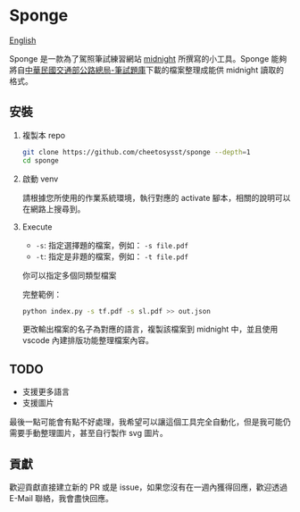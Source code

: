 # Sponge

[English](./README_EN.md)

Sponge 是一款為了駕照筆試練習網站
[midnight](https://github.com/cheetosysst/midnight) 所撰寫的小工具。Sponge
能夠將自[中華民國交通部公路總局-筆試題庫](https://www.thb.gov.tw/cl.aspx?n=12)下載的檔案整理成能供
midnight 讀取的格式。

## 安裝

1. 複製本 repo

   ```bash
   git clone https://github.com/cheetosysst/sponge --depth=1
   cd sponge
   ```

2. 啟動 venv

   請根據您所使用的作業系統環境，執行對應的 activate
   腳本，相關的說明可以在網路上搜尋到。

3. Execute
   - `-s`: 指定選擇題的檔案，例如： `-s file.pdf`
   - `-t`: 指定是非題的檔案，例如： `-t file.pdf`

   你可以指定多個同類型檔案

   完整範例：

   ```bash
   python index.py -s tf.pdf -s sl.pdf >> out.json
   ```

   更改輸出檔案的名子為對應的語言，複製該檔案到 midnight 中，並且使用 vscode
   內建排版功能整理檔案內容。

## TODO

- 支援更多語言
- 支援圖片

最後一點可能會有點不好處理，我希望可以讓這個工具完全自動化，但是我可能仍需要手動整理圖片，甚至自行製作
svg 圖片。

## 貢獻

歡迎貢獻直接建立新的 PR 或是 issue，如果您沒有在一週內獲得回應，歡迎透過 E-Mail
聯絡，我會盡快回應。
